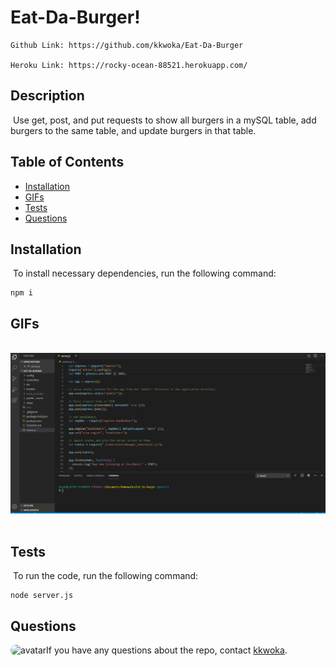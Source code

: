 
  # Eat-Da-Burger!
  ```
  Github Link: https://github.com/kkwoka/Eat-Da-Burger

  Heroku Link: https://rocky-ocean-88521.herokuapp.com/
  ```

  ## Description
  ​
    Use get, post, and put requests to show all burgers in a mySQL table, add burgers to the same table, and update burgers in that table.
  ​
  ## Table of Contents 
  * [Installation](#installation)
  ​
  * [GIFs](#GIFs)
  ​  ​  ​
  * [Tests](#tests)
  ​
  * [Questions](#questions)
  ​
  ## Installation
  ​
  To install necessary dependencies, run the following command:
  ```
  npm i
  ```
  ## GIFs
  ​
  ![gif](public/assets/Images&GIFs/test.gif)
  ​  ​
  ​
  ## Tests
  ​
  To run the code, run the following command:
  ```
  node server.js
  ```
 
  ## Questions
  ​
  <img src="https://avatars3.githubusercontent.com/u/57764303?v=4" alt="avatar" style="border-radius: 10px" width="35" />
  ​
  If you have any questions about the repo, contact [kkwoka](https://github.com/kkwoka).